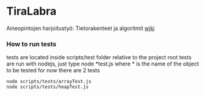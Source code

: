 TiraLabra
=========

Aineopintojen harjoitustyö: Tietorakenteet ja algoritmit
[wiki](https://github.com/maurish/TiraLabra/wiki)
### How to run tests

tests are located inside scripts/test folder relative to the project root
tests are run with nodejs, just type node *test.js where * is the name of the object to be tested
for now there are 2 tests
```
node scripts/tests/arrayTest.js
node scripts/tests/heapTest.js
```
